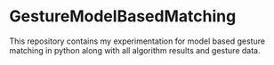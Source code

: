 # GestureModelBasedMatching

This repository contains my experimentation for model based gesture matching in python along with all algorithm results and gesture data.
